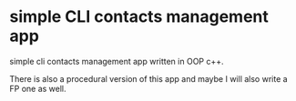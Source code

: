 # simple CLI contacts management app

simple cli contacts management app written in OOP c++.

There is also a procedural version of this app
and maybe I will also write a FP one as well.
